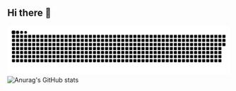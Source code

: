 ## Hi there 👋

![bright](https://raw.githubusercontent.com/wangyf9/wangyf9/output/github-contribution-grid-snake.svg)
![Anurag's GitHub stats](https://github-readme-stats.vercel.app/api?username=anuraghazra&show_icons=true&theme=dracula)

<!--
![dark](https://raw.githubusercontent.com/你的用户名/你的仓库名/output/github-contribution-grid-snake-dark.svg)
**wangyf9/wangyf9** is a ✨ _special_ ✨ repository because its `README.md` (this file) appears on your GitHub profile.

Here are some ideas to get you started:

- 🔭 I’m currently working on ...
- 🌱 I’m currently learning ...
- 👯 I’m looking to collaborate on ...
- 🤔 I’m looking for help with ...
- 💬 Ask me about ...
- 📫 How to reach me: ...
- 😄 Pronouns: ...
- ⚡ Fun fact: ...
-->
